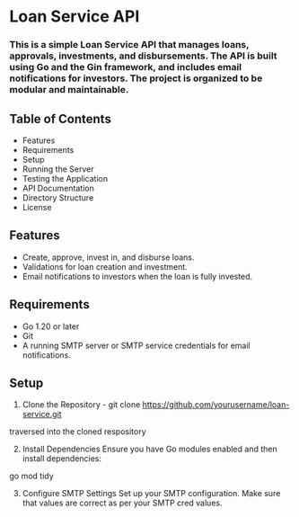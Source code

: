 # Loan Service API

### This is a simple Loan Service API that manages loans, approvals, investments, and disbursements. The API is built using Go and the Gin framework, and includes email notifications for investors. The project is organized to be modular and maintainable.

## Table of Contents

- Features
- Requirements
- Setup
- Running the Server
- Testing the Application
- API Documentation
- Directory Structure
- License

## Features

- Create, approve, invest in, and disburse loans.
- Validations for loan creation and investment.
- Email notifications to investors when the loan is fully invested.

## Requirements

- Go 1.20 or later
- Git
- A running SMTP server or SMTP service credentials for email notifications.

## Setup

1. Clone the Repository -
git clone https://github.com/yourusername/loan-service.git

traversed into the cloned respository

2. Install Dependencies
Ensure you have Go modules enabled and then install dependencies:

go mod tidy

3. Configure SMTP Settings
Set up your SMTP configuration. Make sure that values are correct as per your SMTP cred values.


